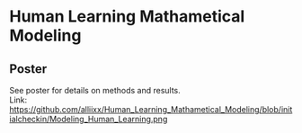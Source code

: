 # Human Learning Mathametical Modeling

## Poster
See poster for details on methods and results.
<br /> Link: https://github.com/alliixx/Human_Learning_Mathametical_Modeling/blob/initialcheckin/Modeling_Human_Learning.png

